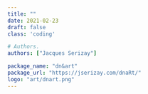 ```yaml
---
title: ""
date: 2021-02-23
draft: false
class: 'coding'

# Authors. 
authors: ["Jacques Serizay"]

package_name: "dn&art"
package_url: "https://jserizay.com/dnaRt/"
logo: "art/dnart.png"
---
```


